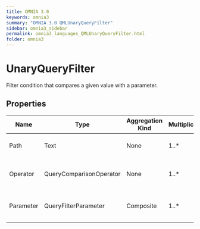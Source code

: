 ```yaml
---
title: OMNIA 3.0
keywords: omnia3
summary: "OMNIA 3.0 QMLUnaryQueryFilter"
sidebar: omnia3_sidebar
permalink: omnia3_languages_QMLUnaryQueryFilter.html
folder: omnia3
---
```


# UnaryQueryFilter
Filter condition that compares a given value with a parameter.
## Properties
|Name|Type|Aggregation Kind|Multiplicity|Description|
|--|--|--|--|--|
|Path|Text|None|1..*|Path to the property to filter.|
|Operator|QueryComparisonOperator|None|1..*|Comparison operator to apply to the condition.|
|Parameter|QueryFilterParameter|Composite|1..*|Parameter to receive the value to filter by.|

